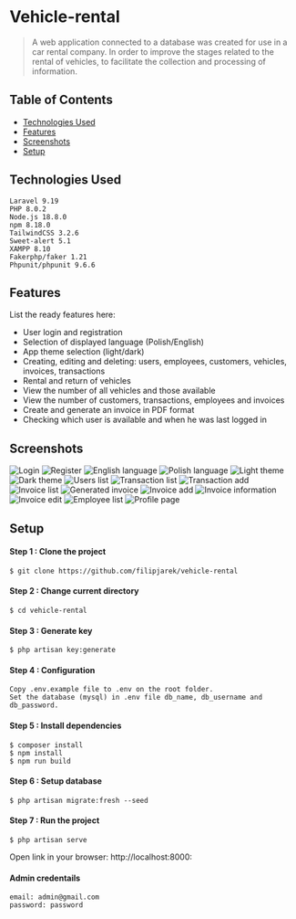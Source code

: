 # Vehicle-rental
> A web application connected to a database was created for use in a car rental company. In order to improve the stages related to the rental of vehicles, to facilitate the collection and processing of information.

## Table of Contents
* [Technologies Used](#technologies-used)
* [Features](#features)
* [Screenshots](#screenshots)
* [Setup](#setup)

## Technologies Used
    
    Laravel 9.19
    PHP 8.0.2
    Node.js 18.8.0
    npm 8.18.0
    TailwindCSS 3.2.6
    Sweet-alert 5.1
    XAMPP 8.10
    Fakerphp/faker 1.21
    Phpunit/phpunit 9.6.6
    
    
## Features
List the ready features here:
- User login and registration
- Selection of displayed language (Polish/English)
- App theme selection (light/dark)
- Creating, editing and deleting: users, employees, customers, vehicles, invoices, transactions
- Rental and return of vehicles
- View the number of all vehicles and those available
- View the number of customers, transactions, employees and invoices
- Create and generate an invoice in PDF format
- Checking which user is available and when he was last logged in

## Screenshots
![Login](./Screenshots/Screenshot_1.png)
![Register](./Screenshots/Screenshot_2.png)
![English language](./Screenshots/Screenshot_3.png)
![Polish language](./Screenshots/Screenshot_4.png)
![Light theme](./Screenshots/Screenshot_5.png)
![Dark theme](./Screenshots/Screenshot_6.png)
![Users list](./Screenshots/Screenshot_7.png)
![Transaction list](./Screenshots/Screenshot_8.png)
![Transaction add](./Screenshots/Screenshot_9.png)
![Invoice list](./Screenshots/Screenshot_10.png)
![Generated invoice](./Screenshots/Screenshot_11.png)
![Invoice add](./Screenshots/Screenshot_12.png)
![Invoice information](./Screenshots/Screenshot_13.png)
![Invoice edit](./Screenshots/Screenshot_14.png)
![Employee list](./Screenshots/Screenshot_15.png)
![Profile page](./Screenshots/Screenshot_16.png)

## Setup
#### Step 1 : Clone the project
```
$ git clone https://github.com/filipjarek/vehicle-rental
```
#### Step 2 : Change current directory
```
$ cd vehicle-rental
```
#### Step 3 : Generate key
```
$ php artisan key:generate
```
#### Step 4 : Configuration
```
Copy .env.example file to .env on the root folder.
Set the database (mysql) in .env file db_name, db_username and db_password.
```
#### Step 5 : Install dependencies
```
$ composer install
$ npm install
$ npm run build
```
#### Step 6 : Setup database
```
$ php artisan migrate:fresh --seed
```
#### Step 7 : Run the project
```
$ php artisan serve
```
Open link in your browser: http://localhost:8000:

#### Admin credentails
```
email: admin@gmail.com
password: password
```
